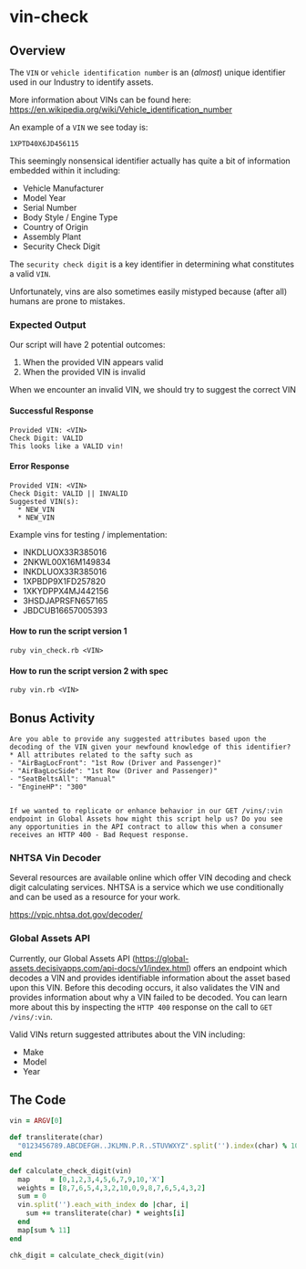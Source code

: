 # vin-check
## Overview

The `VIN` or `vehicle identification number` is an (_almost_) unique identifier used in our Industry to identify assets.

More information about VINs can be found here: https://en.wikipedia.org/wiki/Vehicle_identification_number

An example of a `VIN` we see today is:

`1XPTD40X6JD456115`


This seemingly nonsensical identifier actually has quite a bit of information embedded within it including:

* Vehicle Manufacturer
* Model Year
* Serial Number
* Body Style / Engine Type
* Country of Origin
* Assembly Plant
* Security Check Digit

The `security check digit` is a key identifier in determining what constitutes a valid `VIN`.

Unfortunately, vins are also sometimes easily mistyped because (after all) humans are prone to mistakes.

### Expected Output

Our script will have 2 potential outcomes:

1. When the provided VIN appears valid
2. When the provided VIN is invalid

When we encounter an invalid VIN, we should try to suggest the correct VIN


#### Successful Response

```
Provided VIN: <VIN>
Check Digit: VALID
This looks like a VALID vin!
```

#### Error Response

```
Provided VIN: <VIN>
Check Digit: VALID || INVALID
Suggested VIN(s):
  * NEW_VIN
  * NEW_VIN
```

Example vins for testing / implementation:

* INKDLUOX33R385016
* 2NKWL00X16M149834
* INKDLUOX33R385016
* 1XPBDP9X1FD257820
* 1XKYDPPX4MJ442156
* 3HSDJAPRSFN657165
* JBDCUB16657005393

#### How to run the script version 1
```
ruby vin_check.rb <VIN>
```

#### How to run the script version 2 with spec
```
ruby vin.rb <VIN>
```

## Bonus Activity
```
Are you able to provide any suggested attributes based upon the decoding of the VIN given your newfound knowledge of this identifier?
* All attributes related to the safty such as 
- "AirBagLocFront": "1st Row (Driver and Passenger)"
- "AirBagLocSide": "1st Row (Driver and Passenger)"
- "SeatBeltsAll": "Manual"
- "EngineHP": "300"


If we wanted to replicate or enhance behavior in our GET /vins/:vin endpoint in Global Assets how might this script help us? Do you see any opportunities in the API contract to allow this when a consumer receives an HTTP 400 - Bad Request response.
```

### NHTSA Vin Decoder

Several resources are available online which offer VIN decoding and check digit calculating services.  NHTSA is a service which we use conditionally and can be used as a resource for your work.

https://vpic.nhtsa.dot.gov/decoder/

### Global Assets API

Currently, our Global Assets API (https://global-assets.decisivapps.com/api-docs/v1/index.html) offers an endpoint which decodes a VIN and provides identifiable information about the asset based upon this VIN.   Before this decoding occurs, it also validates the VIN and provides information about why a VIN failed to be decoded.  You can learn more about this by inspecting the `HTTP 400` response on the call to `GET /vins/:vin`.

Valid VINs return suggested attributes about the VIN including:

* Make
* Model
* Year

## The Code

```ruby
vin = ARGV[0]

def transliterate(char)
  "0123456789.ABCDEFGH..JKLMN.P.R..STUVWXYZ".split('').index(char) % 10
end

def calculate_check_digit(vin)
  map     = [0,1,2,3,4,5,6,7,9,10,'X']
  weights = [8,7,6,5,4,3,2,10,0,9,8,7,6,5,4,3,2]
  sum = 0
  vin.split('').each_with_index do |char, i|
    sum += transliterate(char) * weights[i]
  end
  map[sum % 11]
end

chk_digit = calculate_check_digit(vin)
```
